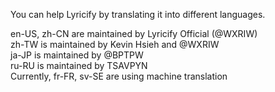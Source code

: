You can help Lyricify by translating it into different languages.  
  
en-US, zh-CN are maintained by Lyricify Official (@WXRIW)  
zh-TW is maintained by Kevin Hsieh and @WXRIW  
ja-JP is maintained by @BPTPW  
ru-RU is maintained by TSAVPYN  
Currently, fr-FR, sv-SE are using machine translation  